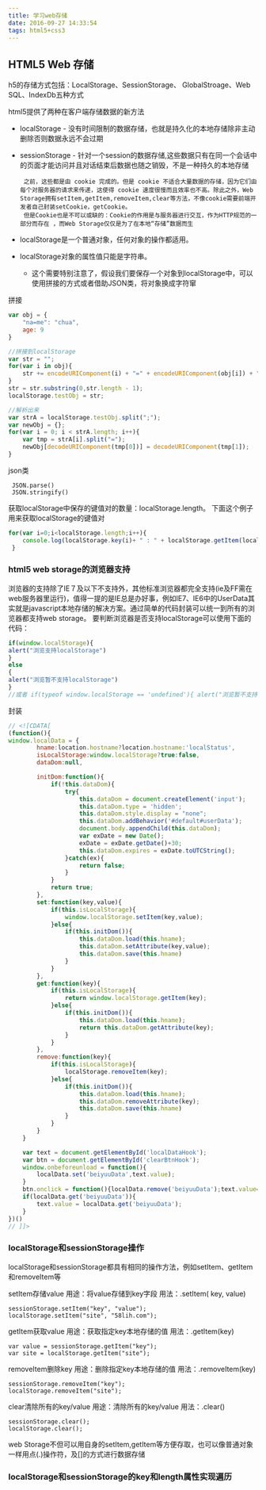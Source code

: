 ```yaml
---
title: 学习web存储
date: 2016-09-27 14:33:54
tags: html5+css3
---
```


## HTML5 Web 存储

h5的存储方式包括：LocalStorage、SessionStorage、 GlobalStroage、Web SQL、IndexDb五种方式

<!-- more -->

html5提供了两种在客户端存储数据的新方法

 * localStorage - 没有时间限制的数据存储，也就是持久化的本地存储除非主动删除否则数据永远不会过期
 * sessionStorage - 针对一个session的数据存储,这些数据只有在同一个会话中的页面才能访问并且对话结束后数据也随之销毁，不是一种持久的本地存储
 
 
        之前，这些都是由 cookie 完成的。但是 cookie 不适合大量数据的存储，因为它们由每个对服务器的请求来传递，这使得 cookie 速度很慢而且效率也不高。除此之外，Web Storage拥有setItem,getItem,removeItem,clear等方法，不像cookie需要前端开发者自己封装setCookie，getCookie。
        但是Cookie也是不可以或缺的：Cookie的作用是与服务器进行交互，作为HTTP规范的一部分而存在 ，而Web Storage仅仅是为了在本地“存储”数据而生

* localStorage是一个普通对象，任何对象的操作都适用。
* localStorage对象的属性值只能是字符串。
  * 这个需要特别注意了，假设我们要保存一个对象到localStorage中，可以使用拼接的方式或者借助JSON类，将对象换成字符窜

拼接

```js
var obj = {
    "na=me": "chua",
    age: 9
}

//拼接到localStorage
var str = "";
for(var i in obj){
    str += encodeURIComponent(i) + "=" + encodeURIComponent(obj[i]) + ";"
}
str = str.substring(0,str.length - 1);
localStorage.testObj = str;

//解析出来
var strA = localStorage.testObj.split(";");
var newObj = {};
for(var i = 0; i < strA.length; i++){
    var tmp = strA[i].split("=");
    newObj[decodeURIComponent(tmp[0])] = decodeURIComponent(tmp[1]);
}
```

json类

     JSON.parse()
     JSON.stringify()


获取localStorage中保存的键值对的数量：localStorage.length。
下面这个例子用来获取localStorage的键值对

```js
for(var i=0;i<localStorage.length;i++){
    console.log(localStorage.key(i)+ " : " + localStorage.getItem(localStorage.key(i)));
 }
```

### html5 web storage的浏览器支持

浏览器的支持除了IE７及以下不支持外，其他标准浏览器都完全支持(ie及FF需在web服务器里运行)，值得一提的是IE总是办好事，例如IE7、IE6中的UserData其实就是javascript本地存储的解决方案。通过简单的代码封装可以统一到所有的浏览器都支持web storage。
要判断浏览器是否支持localStorage可以使用下面的代码：

```js
if(window.localStorage){
alert("浏览支持localStorage") 
}
else
{ 
alert("浏览暂不支持localStorage") 
} 
//或者 if(typeof window.localStorage == 'undefined'){ alert("浏览暂不支持localStorage") }
```

封装

```js
// <![CDATA[
(function(){
window.localData = {
        hname:location.hostname?location.hostname:'localStatus',
        isLocalStorage:window.localStorage?true:false,
        dataDom:null,

        initDom:function(){
            if(!this.dataDom){
                try{
                    this.dataDom = document.createElement('input');
                    this.dataDom.type = 'hidden';
                    this.dataDom.style.display = "none";
                    this.dataDom.addBehavior('#default#userData');
                    document.body.appendChild(this.dataDom);
                    var exDate = new Date();
                    exDate = exDate.getDate()+30;
                    this.dataDom.expires = exDate.toUTCString();
                }catch(ex){
                    return false;
                }
            }
            return true;
        },
        set:function(key,value){
            if(this.isLocalStorage){
                window.localStorage.setItem(key,value);
            }else{
                if(this.initDom()){
                    this.dataDom.load(this.hname);
                    this.dataDom.setAttribute(key,value);
                    this.dataDom.save(this.hname)
                }
            }
        },
        get:function(key){
            if(this.isLocalStorage){
                return window.localStorage.getItem(key);
            }else{
                if(this.initDom()){
                    this.dataDom.load(this.hname);
                    return this.dataDom.getAttribute(key);
                }
            }
        },
        remove:function(key){
            if(this.isLocalStorage){
                localStorage.removeItem(key);
            }else{
                if(this.initDom()){
                    this.dataDom.load(this.hname);
                    this.dataDom.removeAttribute(key);
                    this.dataDom.save(this.hname)
                }
            }
        }
    }

    var text = document.getElementById('localDataHook');
    var btn = document.getElementById('clearBtnHook');
    window.onbeforeunload = function(){
        localData.set('beiyuuData',text.value);
    }
    btn.onclick = function(){localData.remove('beiyuuData');text.value=''};
    if(localData.get('beiyuuData')){
        text.value = localData.get('beiyuuData');
    }
})()
// ]]>

```

### localStorage和sessionStorage操作

localStorage和sessionStorage都具有相同的操作方法，例如setItem、getItem和removeItem等

setItem存储value
用途：将value存储到key字段
用法：.setItem( key, value)

	sessionStorage.setItem("key", "value");
	localStorage.setItem("site", "58lih.com");

getItem获取value
用途：获取指定key本地存储的值
用法：.getItem(key)

	var value = sessionStorage.getItem("key"); 
	var site = localStorage.getItem("site");

removeItem删除key
用途：删除指定key本地存储的值
用法：.removeItem(key)
	
	sessionStorage.removeItem("key"); 
	localStorage.removeItem("site");

clear清除所有的key/value
用途：清除所有的key/value
用法：.clear()

	sessionStorage.clear();
	localStorage.clear();

web Storage不但可以用自身的setItem,getItem等方便存取，也可以像普通对象一样用点(.)操作符，及[]的方式进行数据存储

### localStorage和sessionStorage的key和length属性实现遍历